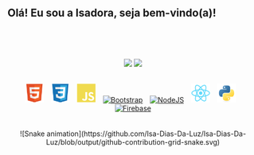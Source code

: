 ## Olá! Eu sou a Isadora, seja bem-vindo(a)!
<br/>


<br/><div align="center">
  <a href="https://github.com/Isa-Dias-Da-Luz"><img height="180em" src="https://github-readme-stats.vercel.app/api?username=Isa-Dias-Da-Luz&show_icons=true&theme=dracula&include_all_commits=true&count_private=true"/></a>
  <a href="https://github.com/Isa-Dias-Da-Luz"><img height="180em" src="https://github-readme-stats.vercel.app/api/top-langs/?username=Isa-Dias-Da-Luz&layout=compact&langs_count=7&theme=dracula"/></a><br/><br/>
  <div style="display: inline_block">
    <a href="https://github.com/Isa-Dias-Da-Luz"><img alt="HTML" height="38" width="38" src="https://raw.githubusercontent.com/devicons/devicon/master/icons/html5/html5-original.svg"></a>⠀
    <a href="https://github.com/Isa-Dias-Da-Luz"><img alt="CSS" height="38" width="38" src="https://raw.githubusercontent.com/devicons/devicon/master/icons/css3/css3-original.svg"></a>⠀
    <a href="https://github.com/Isa-Dias-Da-Luz"><img alt="Javascript" height="38" width="38" src="https://raw.githubusercontent.com/devicons/devicon/master/icons/javascript/javascript-plain.svg"></a>⠀
    <a href="https://github.com/Isa-Dias-Da-Luz"><img alt="Bootstrap" height="38" width="38" src="https://cdn.jsdelivr.net/gh/devicons/devicon/icons/bootstrap/bootstrap-original.svg" /></a>⠀
    <a href="https://github.com/Isa-Dias-Da-Luz"><img alt="NodeJS" height="38" width="38" src="https://cdn.jsdelivr.net/gh/devicons/devicon/icons/nodejs/nodejs-original.svg" /></a>⠀
    <a href="https://github.com/Isa-Dias-Da-Luz"><img alt="React" height="38" width="38" src="https://raw.githubusercontent.com/devicons/devicon/master/icons/react/react-original.svg"></a>⠀
    <a href="https://github.com/Isa-Dias-Da-Luz"><img alt="Python" height="38" width="38" src="https://raw.githubusercontent.com/devicons/devicon/master/icons/python/python-original.svg"></a>⠀
<a href="https://github.com/Isa-Dias-Da-Luz"><img alt="Firebase" height="38" width="38" src="https://cdn.jsdelivr.net/gh/devicons/devicon/icons/firebase/firebase-plain.svg" /></a>
  </div><br/><br/>
  <div>
![Snake animation](https://github.com/Isa-Dias-Da-Luz/Isa-Dias-Da-Luz/blob/output/github-contribution-grid-snake.svg)
 
  </div>
</div>
